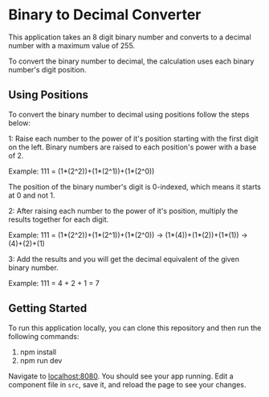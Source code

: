 # Binary to Decimal Converter

This application takes an 8 digit binary number and converts to a decimal number with a maximum value of 255.

To convert the binary number to decimal, the calculation uses each binary number's digit position.

## Using Positions

To convert the binary number to decimal using positions follow the steps below:

1: Raise each number to the power of it's position starting with the first digit on the left. Binary numbers are raised to each position's power with a base of 2.

Example: 111 = (1*(2^2))+(1*(2^1))+(1*(2^0))

The position of the binary number's digit is 0-indexed, which means it starts at 0 and not 1.

2: After raising each number to the power of it's position, multiply the results together for each digit.

Example: 111 = (1*(2^2))+(1*(2^1))+(1*(2^0)) -> (1*(4))+(1*(2))+(1*(1)) ->(4)+(2)+(1)

3: Add the results and you will get the decimal equivalent of the given binary number.

Example: 111 = 4 + 2 + 1 = 7

## Getting Started

To run this application locally, you can clone this repository and then run the following commands:

1. npm install
2. npm run dev

Navigate to [localhost:8080](http://localhost:8080). You should see your app running. Edit a component file in `src`, save it, and reload the page to see your changes.
